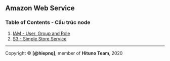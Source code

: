 ## Amazon Web Service

### Table of Contents - Cấu trúc **node**

1. [IAM - User, Group and Role](./aws/iam.md)
2. [S3 - Simple Store Service](./aws/s3.md)

---

Copyright © **[@hiepnq]**, member of **Hituno Team**, 2020
